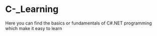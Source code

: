 # C-_Learning
Here you can find the basics or fundamentals of C#.NET programming which make it easy to learn
